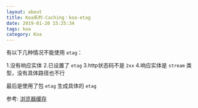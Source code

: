 ```yaml
---
layout: about
title: Koa系列-Caching：koa-etag
date: 2019-01-20 15:25:34
tags: koa
category: Koa
---
```


有以下几种情况不能使用 `etag`：

1.没有响应实体
2.已设置了 `etag`
3.http状态码不是 `2xx`
4.响应实体是 `stream` 类型，没有具体路径也不行

最后是使用了包 `etag` 生成具体的 `etag`

参考: [浏览器缓存](https://www.cnblogs.com/etoah/p/5579622.html)